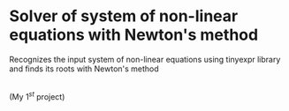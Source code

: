 # Solver of system of non-linear equations with Newton's method

Recognizes the input system of non-linear equations using tinyexpr library and finds its roots with Newton's method

&nbsp;<br>
(My $1^{st}$ project)
